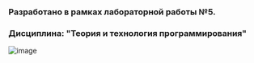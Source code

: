 ### Разработано в рамках лабораторной работы №5. 
### Дисциплина: "Теория и технология программирования"
![image](https://github.com/user-attachments/assets/037a5ac5-baec-48b6-a54d-cf674516715e)


